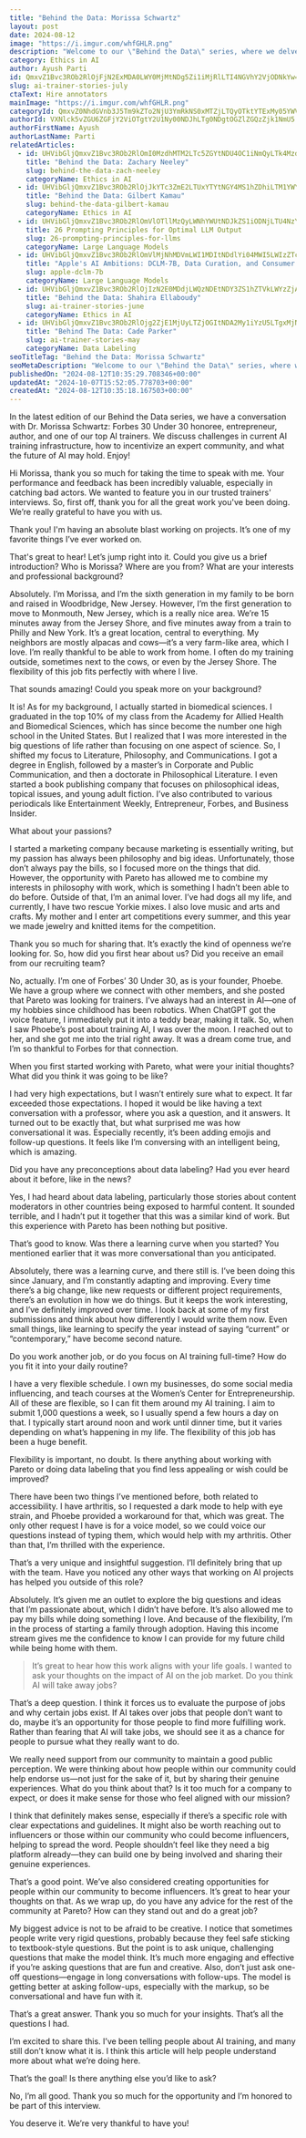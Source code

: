 ```yaml
---
title: "Behind the Data: Morissa Schwartz"
layout: post
date: 2024-08-12
image: "https://i.imgur.com/whfGHLR.png"
description: "Welcome to our \"Behind the Data\" series, where we delve into engaging discussions with our top data annotators. This series shines a spotlight on the individuals who play a pivotal role in the development and training of AI."
category: Ethics in AI
author: Ayush Parti
id: QmxvZ1Bvc3ROb2RlOjFjN2ExMDA0LWY0MjMtNDg5Zi1iMjRlLTI4NGVhY2VjODNkYw==
slug: ai-trainer-stories-july
ctaText: Hire annotators
mainImage: "https://i.imgur.com/whfGHLR.png"
categoryId: QmxvZ0NhdGVnb3J5Tm9kZTo2NjU3YmRkNS0xMTZjLTQyOTktYTExMy05YWVlYmJjMWRlZDY=
authorId: VXNlck5vZGU6ZGFjY2ViOTgtY2U1Ny00NDJhLTg0NDgtOGZlZGQzZjk1NmU5
authorFirstName: Ayush
authorLastName: Parti
relatedArticles:
  - id: UHVibGljQmxvZ1Bvc3ROb2RlOmI0MzdhMTM2LTc5ZGYtNDU4OC1iNmQyLTk4MzdkOTBhZTMwYg==
    title: "Behind the Data: Zachary Neeley"
    slug: behind-the-data-zach-neeley
    categoryName: Ethics in AI
  - id: UHVibGljQmxvZ1Bvc3ROb2RlOjJkYTc3ZmE2LTUxYTYtNGY4MS1hZDhiLTM1YWYzYmYzYTc3Ng==
    title: "Behind the Data: Gilbert Kamau"
    slug: behind-the-data-gilbert-kamau
    categoryName: Ethics in AI
  - id: UHVibGljQmxvZ1Bvc3ROb2RlOmVlOTllMzQyLWNhYWUtNDJkZS1iODNjLTU4NzY1ZTk0ZDI3Yw==
    title: 26 Prompting Principles for Optimal LLM Output
    slug: 26-prompting-principles-for-llms
    categoryName: Large Language Models
  - id: UHVibGljQmxvZ1Bvc3ROb2RlOmVlMjNhMDVmLWI1MDItNDdlYi04MWI5LWIzZTczYmFlOWE3ZA==
    title: "Apple's AI Ambitions: DCLM-7B, Data Curation, and Consumer Tech"
    slug: apple-dclm-7b
    categoryName: Large Language Models
  - id: UHVibGljQmxvZ1Bvc3ROb2RlOjIzN2E0MDdjLWQzNDEtNDY3ZS1hZTVkLWYzZjAyYjg1ZGE3Mg==
    title: "Behind the Data: Shahira Ellaboudy"
    slug: ai-trainer-stories-june
    categoryName: Ethics in AI
  - id: UHVibGljQmxvZ1Bvc3ROb2RlOjg2ZjE1MjUyLTZjOGItNDA2My1iYzU5LTgxMjNmZjE0MTJhMQ==
    title: "Behind The Data: Cade Parker"
    slug: ai-trainer-stories-may
    categoryName: Data Labeling
seoTitleTag: "Behind the Data: Morissa Schwartz"
seoMetaDescription: "Welcome to our \"Behind the Data\" series, where we delve into engaging discussions with our top data annotators. This series shines a spotlight on the individuals who play a pivotal role in the development and training of AI."
publishedOn: "2024-08-12T10:35:29.708346+00:00"
updatedAt: "2024-10-07T15:52:05.778703+00:00"
createdAt: "2024-08-12T10:35:18.167503+00:00"
---
```

In the latest edition of our Behind the Data series, we have a conversation with Dr. Morissa Schwartz: Forbes 30 Under 30 honoree, entrepreneur, author, and one of our top AI trainers. We discuss challenges in current AI training infrastructure, how to incentivize an expert community, and what the future of AI may hold. Enjoy!

Hi Morissa, thank you so much for taking the time to speak with me. Your performance and feedback has been incredibly valuable, especially in catching bad actors. We wanted to feature you in our trusted trainers' interviews. So, first off, thank you for all the great work you've been doing. We’re really grateful to have you with us.



Thank you! I'm having an absolute blast working on projects. It’s one of my favorite things I’ve ever worked on.




That's great to hear! Let’s jump right into it. Could you give us a brief introduction? Who is Morissa? Where are you from? What are your interests and professional background?



Absolutely. I’m Morissa, and I’m the sixth generation in my family to be born and raised in Woodbridge, New Jersey. However, I’m the first generation to move to Monmouth, New Jersey, which is a really nice area. We’re 15 minutes away from the Jersey Shore, and five minutes away from a train to Philly and New York. It’s a great location, central to everything. My neighbors are mostly alpacas and cows—it’s a very farm-like area, which I love. I’m really thankful to be able to work from home. I often do my training outside, sometimes next to the cows, or even by the Jersey Shore. The flexibility of this job fits perfectly with where I live.



That sounds amazing! Could you speak more on your background?



It is! As for my background, I actually started in biomedical sciences. I graduated in the top 10% of my class from the Academy for Allied Health and Biomedical Sciences, which has since become the number one high school in the United States. But I realized that I was more interested in the big questions of life rather than focusing on one aspect of science. So, I shifted my focus to Literature, Philosophy, and Communications. I got a degree in English, followed by a master’s in Corporate and Public Communication, and then a doctorate in Philosophical Literature. I even started a book publishing company that focuses on philosophical ideas, topical issues, and young adult fiction. I’ve also contributed to various periodicals like Entertainment Weekly, Entrepreneur, Forbes, and Business Insider.



What about your passions?



I started a marketing company because marketing is essentially writing, but my passion has always been philosophy and big ideas. Unfortunately, those don’t always pay the bills, so I focused more on the things that did. However, the opportunity with Pareto has allowed me to combine my interests in philosophy with work, which is something I hadn’t been able to do before. Outside of that, I’m an animal lover. I’ve had dogs all my life, and currently, I have two rescue Yorkie mixes. I also love music and arts and crafts. My mother and I enter art competitions every summer, and this year we made jewelry and knitted items for the competition.


Thank you so much for sharing that. It’s exactly the kind of openness we’re looking for. So, how did you first hear about us? Did you receive an email from our recruiting team?



No, actually. I’m one of Forbes’ 30 Under 30, as is your founder, Phoebe. We have a group where we connect with other members, and she posted that Pareto was looking for trainers. I’ve always had an interest in AI—one of my hobbies since childhood has been robotics. When ChatGPT got the voice feature, I immediately put it into a teddy bear, making it talk. So, when I saw Phoebe’s post about training AI, I was over the moon. I reached out to her, and she got me into the trial right away. It was a dream come true, and I’m so thankful to Forbes for that connection.



When you first started working with Pareto, what were your initial thoughts? What did you think it was going to be like?



I had very high expectations, but I wasn’t entirely sure what to expect. It far exceeded those expectations. I hoped it would be like having a text conversation with a professor, where you ask a question, and it answers. It turned out to be exactly that, but what surprised me was how conversational it was. Especially recently, it’s been adding emojis and follow-up questions. It feels like I’m conversing with an intelligent being, which is amazing.



Did you have any preconceptions about data labeling? Had you ever heard about it before, like in the news?



Yes, I had heard about data labeling, particularly those stories about content moderators in other countries being exposed to harmful content. It sounded terrible, and I hadn’t put it together that this was a similar kind of work. But this experience with Pareto has been nothing but positive.



That’s good to know. Was there a learning curve when you started? You mentioned earlier that it was more conversational than you anticipated.



Absolutely, there was a learning curve, and there still is. I’ve been doing this since January, and I’m constantly adapting and improving. Every time there’s a big change, like new requests or different project requirements, there’s an evolution in how we do things. But it keeps the work interesting, and I’ve definitely improved over time. I look back at some of my first submissions and think about how differently I would write them now. Even small things, like learning to specify the year instead of saying “current” or “contemporary,” have become second nature.



Do you work another job, or do you focus on AI training full-time? How do you fit it into your daily routine?



I have a very flexible schedule. I own my businesses, do some social media influencing, and teach courses at the Women’s Center for Entrepreneurship. All of these are flexible, so I can fit them around my AI training. I aim to submit 1,000 questions a week, so I usually spend a few hours a day on that. I typically start around noon and work until dinner time, but it varies depending on what’s happening in my life. The flexibility of this job has been a huge benefit.



Flexibility is important, no doubt. Is there anything about working with Pareto or doing data labeling that you find less appealing or wish could be improved?



There have been two things I’ve mentioned before, both related to accessibility. I have arthritis, so I requested a dark mode to help with eye strain, and Phoebe provided a workaround for that, which was great. The only other request I have is for a voice model, so we could voice our questions instead of typing them, which would help with my arthritis. Other than that, I’m thrilled with the experience.



That’s a very unique and insightful suggestion. I’ll definitely bring that up with the team. Have you noticed any other ways that working on AI projects has helped you outside of this role?



Absolutely. It’s given me an outlet to explore the big questions and ideas that I’m passionate about, which I didn’t have before. It’s also allowed me to pay my bills while doing something I love. And because of the flexibility, I’m in the process of starting a family through adoption. Having this income stream gives me the confidence to know I can provide for my future child while being home with them.



>It’s great to hear how this work aligns with your life goals. I wanted to ask your thoughts on the impact of AI on the job market. Do you think AI will take away jobs?



That’s a deep question. I think it forces us to evaluate the purpose of jobs and why certain jobs exist. If AI takes over jobs that people don’t want to do, maybe it’s an opportunity for those people to find more fulfilling work. Rather than fearing that AI will take jobs, we should see it as a chance for people to pursue what they really want to do.



We really need support from our community to maintain a good public perception. We were thinking about how people within our community could help endorse us—not just for the sake of it, but by sharing their genuine experiences. What do you think about that? Is it too much for a company to expect, or does it make sense for those who feel aligned with our mission?



I think that definitely makes sense, especially if there’s a specific role with clear expectations and guidelines. It might also be worth reaching out to influencers or those within our community who could become influencers, helping to spread the word. People shouldn’t feel like they need a big platform already—they can build one by being involved and sharing their genuine experiences.



That’s a good point. We’ve also considered creating opportunities for people within our community to become influencers. It’s great to hear your thoughts on that. As we wrap up, do you have any advice for the rest of the community at Pareto? How can they stand out and do a great job?



My biggest advice is not to be afraid to be creative. I notice that sometimes people write very rigid questions, probably because they feel safe sticking to textbook-style questions. But the point is to ask unique, challenging questions that make the model think. It’s much more engaging and effective if you’re asking questions that are fun and creative. Also, don’t just ask one-off questions—engage in long conversations with follow-ups. The model is getting better at asking follow-ups, especially with the markup, so be conversational and have fun with it.



That’s a great answer. Thank you so much for your insights. That’s all the questions I had.



I’m excited to share this. I’ve been telling people about AI training, and many still don’t know what it is. I think this article will help people understand more about what we’re doing here.



That’s the goal! Is there anything else you’d like to ask?



No, I’m all good. Thank you so much for the opportunity and I’m honored to be part of this interview.



You deserve it. We’re very thankful to have you!